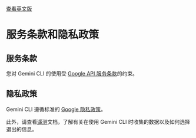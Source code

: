 [查看英文版](../../../docs/tos-privacy.md)

# 服务条款和隐私政策

## 服务条款

您对 Gemini CLI 的使用受 [Google API 服务条款](https://developers.google.com/terms)的约束。

## 隐私政策

Gemini CLI 遵循标准的 [Google 隐私政策](https://policies.google.com/privacy)。

此外，请查看[遥测](telemetry.md)文档，了解有关在使用 Gemini CLI 时收集的数据以及如何选择退出的信息。
